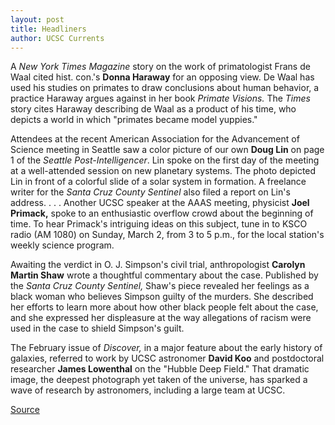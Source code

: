 ```yaml
---
layout: post
title: Headliners
author: UCSC Currents
---
```


A _New York Times Magazine_ story on the work of primatologist Frans de Waal cited hist. con.'s **Donna Haraway** for an opposing view. De Waal has used his studies on primates to draw conclusions about human behavior, a practice Haraway argues against in her book _Primate Visions._ The _Times_ story cites Haraway describing de Waal as a product of his time, who depicts a world in which "primates became model yuppies."

Attendees at the recent American Association for the Advancement of Science meeting in Seattle saw a color picture of our own **Doug Lin** on page 1 of the _Seattle Post-Intelligencer_. Lin spoke on the first day of the meeting at a well-attended session on new planetary systems. The photo depicted Lin in front of a colorful slide of a solar system in formation. A freelance writer for the _Santa Cruz County Sentinel_ also filed a report on Lin's address. . . . Another UCSC speaker at the AAAS meeting, physicist **Joel Primack,** spoke to an enthusiastic overflow crowd about the beginning of time. To hear Primack's intriguing ideas on this subject, tune in to KSCO radio (AM 1080) on Sunday, March 2, from 3 to 5 p.m., for the local station's weekly science program.

Awaiting the verdict in O. J. Simpson's civil trial, anthropologist **Carolyn Martin Shaw** wrote a thoughtful commentary about the case. Published by the _Santa Cruz County Sentinel,_ Shaw's piece revealed her feelings as a black woman who believes Simpson guilty of the murders. She described her efforts to learn more about how other black people felt about the case, and she expressed her displeasure at the way allegations of racism were used in the case to shield Simpson's guilt.

The February issue of _Discover,_ in a major feature about the early history of galaxies, referred to work by UCSC astronomer **David Koo** and postdoctoral researcher **James Lowenthal** on the "Hubble Deep Field." That dramatic image, the deepest photograph yet taken of the universe, has sparked a wave of research by astronomers, including a large team at UCSC.

[Source](http://www1.ucsc.edu/oncampus/currents/97-02-24/headliners.htm "Permalink to Headliners: 02-24-97")
